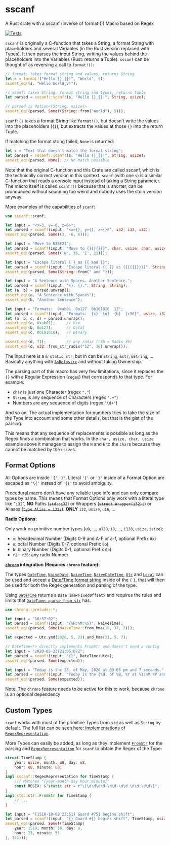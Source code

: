 # sscanf

A Rust crate with a sscanf (inverse of format!()) Macro based on Regex

[![Tests](https://github.com/mich101mich/sscanf/actions/workflows/test.yml/badge.svg)](https://github.com/mich101mich/sscanf/actions/workflows/test.yml)

`sscanf` is originally a C-function that takes a String, a format String with placeholders and several
Variables (in the Rust version replaced with Types). It then parses the input String, writing
the values behind the placeholders into the Variables (Rust: returns a Tuple). `sscanf` can be
thought of as reversing a call to `format!()`:
```rust
// format: takes format string and values, returns String
let s = format!("Hello {}_{}!", "World", 5);
assert_eq!(s, "Hello World_5!");

// scanf: takes String, format string and types, returns Tuple
let parsed = sscanf::scanf!(s, "Hello {}_{}!", String, usize);

// parsed is Option<(String, usize)>
assert_eq!(parsed, Some((String::from("World"), 5)));
```
`scanf!()` takes a format String like `format!()`, but doesn't write
the values into the placeholders (`{}`), but extracts the values at those `{}` into the return Tuple.

If matching the format string failed, `None` is returned:
```rust
let s = "Text that doesn't match the format string";
let parsed = sscanf::scanf!(s, "Hello {}_{}!", String, usize);
assert_eq!(parsed, None); // No match possible
```

Note that the original C-function and this Crate are called sscanf, which is the technically
correct version in this context. `scanf` (with one `s`) is a similar C-function that reads a
console input instead of taking a String parameter. The macro itself is called `scanf!()` because
that is shorter, can be pronounced without sounding too weird and nobody uses the stdin version
anyway.

More examples of the capabilities of `scanf`:
```rust
use sscanf::scanf;

let input = "<x=3, y=-6, z=6>";
let parsed = scanf!(input, "<x={}, y={}, z={}>", i32, i32, i32);
assert_eq!(parsed, Some((3, -6, 6)));

let input = "Move to N36E21";
let parsed = scanf!(input, "Move to {}{}{}{}", char, usize, char, usize);
assert_eq!(parsed, Some(('N', 36, 'E', 21)));

let input = "Escape literal { } as {{ and }}";
let parsed = scanf!(input, "Escape literal {{ }} as {{{{{}}}}}", String);
assert_eq!(parsed, Some(String::from(" and ")));

let input = "A Sentence with Spaces. Another Sentence.";
let parsed = scanf!(input, "{}. {}.", String, String);
let (a, b) = parsed.unwrap();
assert_eq!(a, "A Sentence with Spaces");
assert_eq!(b, "Another Sentence");

let input = "Formats:  0xab01  0o127  0b101010  1Z";
let parsed = scanf!(input, "Formats:  {x}  {o}  {b}  {r36}", usize, i32, u8, u32);
let (a, b, c, d) = parsed.unwrap();
assert_eq!(a, 0xab01);     // Hex
assert_eq!(b, 0o127);      // Octal
assert_eq!(c, 0b101010);   // Binary

assert_eq!(d, 71);         // any radix (r36 = Radix 36)
assert_eq!(d, u32::from_str_radix("1Z", 36).unwrap());
```
The input here is a `&'static str`, but in can be `String`, `&str`, `&String`, ...
Basically anything with [`AsRef<str>`](https://doc.rust-lang.org/std/convert/trait.AsRef.html)
and without taking Ownership.

The parsing part of this macro has very few limitations, since it replaces the `{}` with a Regular
Expression ([`regex`](https://docs.rs/regex)) that corresponds to that type.
For example:
- `char` is just one Character (regex `"."`)
- `String` is any sequence of Characters (regex `".+"`)
- Numbers are any sequence of digits (regex `"\d+"`)

And so on. The actual implementation for numbers tries to take the size of the Type into
account and some other details, but that is the gist of the parsing.

This means that any sequence of replacements is possible as long as the Regex finds a
combination that works. In the `char, usize, char, usize` example above it manages to assign
the `N` and `E` to the `char`s because they cannot be matched by the `usize`s.

## Format Options
All Options are inside `'{'` `'}'`. Literal `'{'` or `'}'` inside of a Format Option are escaped
as `'\{'` instead of `'{{'` to avoid ambiguity.

Procedural macro don't have any reliable type info and can only compare types by name. This means
that Format Options only work with a literal type like "`i32`", **NO** Paths (~~`std::i32`~~) or
Wrappers (~~`struct Wrapper(i32);`~~) or Aliases (~~`type Alias = i32;`~~). **ONLY** `i32`,
`usize`, `u16`, ...

**Radix Options:**

Only work on primitive number types (`u8`, ..., `u128`, `i8`, ..., `i128`, `usize`, `isize`):
- `x`: hexadecimal Number (Digits 0-9 and A-F or a-f, optional Prefix `0x`)
- `o`: octal Number (Digits 0-7, optional Prefix `0o`)
- `b`: binary Number (Digits 0-1, optional Prefix `0b`)
- `r2` - `r36`: any radix Number

**[`chrono`](https://docs.rs/chrono/^0.4/chrono/) integration (Requires `chrono` feature):**

The types [`DateTime`](https://docs.rs/chrono/^0.4/chrono/struct.DateTime.html),
[`NaiveDate`](https://docs.rs/chrono/^0.4/chrono/naive/struct.NaiveDate.html),
[`NaiveTime`](https://docs.rs/chrono/^0.4/chrono/naive/struct.NaiveTime.html),
[`NaiveDateTime`](https://docs.rs/chrono/^0.4/chrono/naive/struct.NaiveDateTime.html),
[`Utc`](https://docs.rs/chrono/^0.4/chrono/offset/struct.Utc.html) and
[`Local`](https://docs.rs/chrono/^0.4/chrono/offset/struct.Local.html) can be used and accept
a [Date/Time format string](https://docs.rs/chrono/0.4.19/chrono/format/strftime/index.html)
inside of the `{` `}`, that will then be used for both the Regex generation and parsing of the
type.

Using [`DateTime`](https://docs.rs/chrono/^0.4/chrono/struct.DateTime.html) returns a
`DateTime<FixedOffset>` and requires the rules and limits that [`DateTime::parse_from_str`](https://docs.rs/chrono/^0.4/chrono/struct.DateTime.html#method.parse_from_str)
has.

```rust
use chrono::prelude::*;

let input = "10:37:02";
let parsed = scanf!(input, "{%H:%M:%S}", NaiveTime);
assert_eq!(parsed, Some(NaiveTime::from_hms(10, 37, 2)));

let expected = Utc.ymd(2020, 5, 23).and_hms(21, 5, 7);

// DateTime<*> directly implements FromStr and doesn't need a config
let input = "2020-05-23T21:05:07Z";
let parsed = scanf!(input, "{}", DateTime<Utc>);
assert_eq!(parsed, Some(expected));

let input = "Today is the 23. of May, 2020 at 09:05 pm and 7 seconds.";
let parsed = scanf!(input, "Today is the {%d. of %B, %Y at %I:%M %P and %-S} seconds.", Utc);
assert_eq!(parsed, Some(expected));
```

Note: The `chrono` feature needs to be active for this to work, because `chrono` is an optional dependency

## Custom Types

`scanf` works with most of the primitive Types from `std` as well as `String` by default. The
full list can be seen here: [Implementations of `RegexRepresentation`](https://docs.rs/sscanf/^0/sscanf/trait.RegexRepresentation.html#foreign-impls).

More Types can easily be added, as long as they implement [`FromStr`](https://doc.rust-lang.org/std/str/trait.FromStr.html) for the parsing
and [`RegexRepresentation`](https://docs.rs/sscanf/^0/sscanf/trait.RegexRepresentation.html) for `scanf` to obtain the Regex of the Type:
```rust
struct TimeStamp {
    year: usize, month: u8, day: u8,
    hour: u8, minute: u8,
}
impl sscanf::RegexRepresentation for TimeStamp {
    /// Matches "[year-month-day hour:minute]"
    const REGEX: &'static str = r"\[\d\d\d\d-\d\d-\d\d \d\d:\d\d\]";
}
impl std::str::FromStr for TimeStamp {
    // ...
}

let input = "[1518-10-08 23:51] Guard #751 begins shift";
let parsed = scanf!(input, "{} Guard #{} begins shift", TimeStamp, usize);
assert_eq!(parsed, Some((TimeStamp{
    year: 1518, month: 10, day: 8,
    hour: 23, minute: 51
}, 751)));
```
